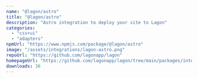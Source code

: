 ```yaml
---
name: "@lagon/astro"
title: "@lagon/astro"
description: "Astro integration to deploy your site to Lagon"
categories:
  - "css+ui"
  - "adapters"
npmUrl: "https://www.npmjs.com/package/@lagon/astro"
image: "/assets/integrations/lagon-astro.png"
repoUrl: "https://github.com/lagonapp/lagon"
homepageUrl: "https://github.com/lagonapp/lagon/tree/main/packages/integrations/astro"
downloads: 36
---
```

